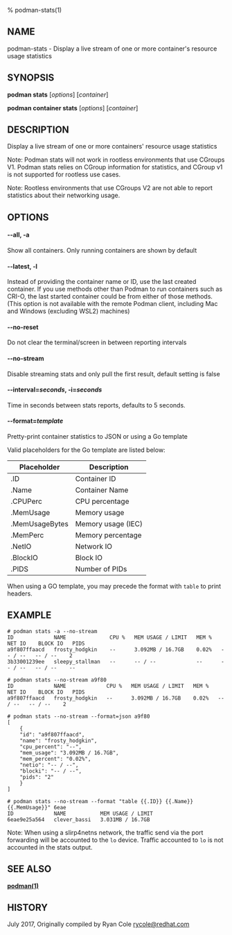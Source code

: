 % podman-stats(1)

## NAME
podman\-stats - Display a live stream of one or more container's resource usage statistics

## SYNOPSIS
**podman stats** [*options*] [*container*]

**podman container stats** [*options*] [*container*]

## DESCRIPTION
Display a live stream of one or more containers' resource usage statistics

Note:  Podman stats will not work in rootless environments that use CGroups V1.
Podman stats relies on CGroup information for statistics, and CGroup v1 is not
supported for rootless use cases.

Note: Rootless environments that use CGroups V2 are not able to report statistics
about their networking usage.

## OPTIONS

#### **--all**, **-a**

Show all containers.  Only running containers are shown by default

#### **--latest**, **-l**

Instead of providing the container name or ID, use the last created container. If you use methods other than Podman
to run containers such as CRI-O, the last started container could be from either of those methods. (This option is not available with the remote Podman client, including Mac and Windows (excluding WSL2) machines)

#### **--no-reset**

Do not clear the terminal/screen in between reporting intervals

#### **--no-stream**

Disable streaming stats and only pull the first result, default setting is false

#### **--interval**=*seconds*, **-i**=*seconds*

Time in seconds between stats reports, defaults to 5 seconds.

#### **--format**=*template*

Pretty-print container statistics to JSON or using a Go template

Valid placeholders for the Go template are listed below:

| **Placeholder** | **Description**    |
| --------------- | ------------------ |
| .ID             | Container ID       |
| .Name           | Container Name     |
| .CPUPerc        | CPU percentage     |
| .MemUsage       | Memory usage       |
| .MemUsageBytes  | Memory usage (IEC) |
| .MemPerc        | Memory percentage  |
| .NetIO          | Network IO         |
| .BlockIO        | Block IO           |
| .PIDS           | Number of PIDs     |

When using a GO template, you may precede the format with `table` to print headers.

## EXAMPLE

```
# podman stats -a --no-stream
ID             NAME              CPU %   MEM USAGE / LIMIT   MEM %   NET IO    BLOCK IO   PIDS
a9f807ffaacd   frosty_hodgkin    --      3.092MB / 16.7GB    0.02%   -- / --   -- / --    2
3b33001239ee   sleepy_stallman   --      -- / --             --      -- / --   -- / --    --
```

```
# podman stats --no-stream a9f80
ID             NAME             CPU %   MEM USAGE / LIMIT   MEM %   NET IO    BLOCK IO   PIDS
a9f807ffaacd   frosty_hodgkin   --      3.092MB / 16.7GB    0.02%   -- / --   -- / --    2
```

```
# podman stats --no-stream --format=json a9f80
[
    {
	"id": "a9f807ffaacd",
	"name": "frosty_hodgkin",
	"cpu_percent": "--",
	"mem_usage": "3.092MB / 16.7GB",
	"mem_percent": "0.02%",
	"netio": "-- / --",
	"blocki": "-- / --",
	"pids": "2"
    }
]
```

```
# podman stats --no-stream --format "table {{.ID}} {{.Name}} {{.MemUsage}}" 6eae
ID             NAME           MEM USAGE / LIMIT
6eae9e25a564   clever_bassi   3.031MB / 16.7GB
```

Note: When using a slirp4netns network, the traffic send via the port forwarding will be accounted
to the `lo` device.  Traffic accounted to `lo` is not accounted in the stats output.


## SEE ALSO
**[podman(1)](podman.1.md)**

## HISTORY
July 2017, Originally compiled by Ryan Cole <rycole@redhat.com>
